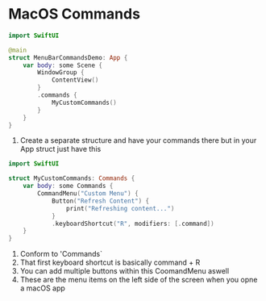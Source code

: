 # MacOS Commands

```swift
import SwiftUI

@main
struct MenuBarCommandsDemo: App {
    var body: some Scene {
        WindowGroup {
            ContentView()
        }
        .commands {
            MyCustomCommands()
        }
    }
}
```

1. Create a separate structure and have your commands there but in your App struct just have this



```swift
import SwiftUI

struct MyCustomCommands: Commands {
    var body: some Commands {
        CommandMenu("Custom Menu") {
            Button("Refresh Content") {
                print("Refreshing content...")
            }
            .keyboardShortcut("R", modifiers: [.command])
    }
}

```
1. Conform to 'Commands`
2. That first keyboard shortcut is basically command + R
3. You can add multiple buttons within this CoomandMenu aswell
4. These are the menu items on the left side of the screen when you opne a macOS app







